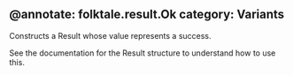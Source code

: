 @annotate: folktale.result.Ok
category: Variants
---

Constructs a Result whose value represents a success.

See the documentation for the Result structure to understand how to use this.

